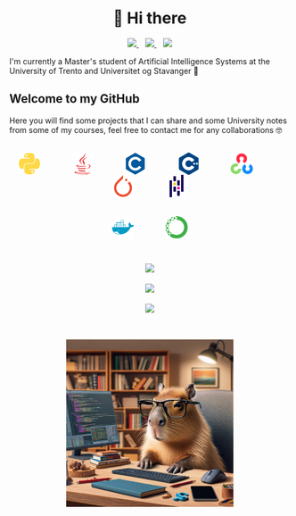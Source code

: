 <h1 align="center">👋 Hi there</h1>

<p align='center'>
  <a href="https://www.linkedin.com/in/riccardo--parola/">
    <img src="https://img.shields.io/badge/LinkedIn-0077B5?style=for-the-badge&logo=linkedin&logoColor=white"></img>
  </a>&nbsp;&nbsp;
  <a href="https://github.com/Pappol/">
    <img src="https://img.shields.io/badge/GitHub-100000?style=for-the-badge&logo=github&logoColor=white"></img>
  </a>&nbsp;&nbsp;
  <a href="mailto:riccardo.parol@gmail.com">
    <img src="https://img.shields.io/badge/Gmail-D14836?style=for-the-badge&logo=gmail&logoColor=white"></img>
  </a> 
</p>

I'm currently a Master's student of Artificial Intelligence Systems at the University of Trento and Universitet og Stavanger 🤖
<h2>Welcome to my GitHub</h2>

Here you will find some projects that I can share and some University notes from some of my courses, feel free to contact me for any collaborations 🤓
<p align="center">
  <br/>
  <img height="40" align="center" alt="Python" height="30" width="40" src="https://raw.githubusercontent.com/devicons/devicon/master/icons/python/python-plain.svg">
  &nbsp;&nbsp;&nbsp;&nbsp;&nbsp;&nbsp;&nbsp;&nbsp;&nbsp;&nbsp;&nbsp;&nbsp;
  <img height="40" align="center" alt="C" height="30" width="40" src="https://github.com/devicons/devicon/blob/master/icons/java/java-plain.svg">
&nbsp;&nbsp;&nbsp;&nbsp;&nbsp;&nbsp;&nbsp;&nbsp;&nbsp;&nbsp;&nbsp;&nbsp;
  <img height="40" align="center" alt="C" height="30" width="40" src="https://raw.githubusercontent.com/devicons/devicon/master/icons/c/c-plain.svg">
&nbsp;&nbsp;&nbsp;&nbsp;&nbsp;&nbsp;&nbsp;&nbsp;&nbsp;&nbsp;&nbsp;&nbsp;
  <img height="40" align="center" alt="Cplusplus" height="30" width="40" src="https://raw.githubusercontent.com/devicons/devicon/master/icons/cplusplus/cplusplus-plain.svg">
&nbsp;&nbsp;&nbsp;&nbsp;&nbsp;&nbsp;&nbsp;&nbsp;&nbsp;&nbsp;&nbsp;&nbsp;
  <img height="40" align="center" alt="Opencv" height="30" width="40" src="https://raw.githubusercontent.com/devicons/devicon/master/icons/opencv/opencv-original.svg">
&nbsp;&nbsp;&nbsp;&nbsp;&nbsp;&nbsp;&nbsp;&nbsp;&nbsp;&nbsp;&nbsp;&nbsp;
  <img height="40" align="center" alt="Pytorch" height="30" width="40" src="https://raw.githubusercontent.com/devicons/devicon/master/icons/pytorch/pytorch-original.svg">
  &nbsp;&nbsp;&nbsp;&nbsp;&nbsp;&nbsp;&nbsp;&nbsp;&nbsp;&nbsp;&nbsp;&nbsp;
  <span style="background-color: white;">
    <img height="40" align="center" alt="Pytorch" height="30" width="40" src="https://github.com/devicons/devicon/blob/master/icons/pandas/pandas-original.svg">
  </span>
  <br/><br/><br/>
  <img height="40" align="center" alt="Docker" height="30" width="40" src="https://github.com/devicons/devicon/blob/master/icons/docker/docker-plain.svg">
&nbsp;&nbsp;&nbsp;&nbsp;&nbsp;&nbsp;&nbsp;&nbsp;&nbsp;&nbsp;&nbsp;&nbsp;
  <img height="40" align="center" alt="Docker" height="30" width="40" src="https://github.com/devicons/devicon/blob/master/icons/anaconda/anaconda-original.svg">
  
</p>
</br>
<p align="center">
  <img src="https://github-readme-stats-navy-kappa.vercel.app/api/top-langs/?username=pappol&count_private=true&theme=tokyonight&hide=jupyter%20notebook,html,css,scss,php&layout=compact&langs_count=6&exclude_repo=obsidian">
  <br/><br/>
  <img src="https://streak-stats.demolab.com/?user=Pappol&theme=tokyonight">
  <br/><br/>
  <img src="https://visitor-badge.laobi.icu/badge?page_id=pappol.visitor-badge">
  <br/>
</p>

  <br/>
  <p align="center">
  <img src="img/studio_capi.png" width="300" height="300">
  </p>
  <br/>
</p>
